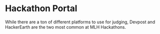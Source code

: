 # Hackathon Portal

While there are a ton of different platforms to use for judging, Devpost and HackerEarth are the two most common at MLH Hackathons. 

